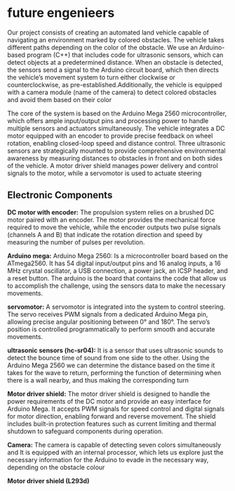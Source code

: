 future engenieers
===
Our project consists of creating an automated land vehicle capable of navigating an environment marked by colored obstacles. The vehicle takes different paths depending on the color of the obstacle. We use an Arduino-based program (C++) that includes code for ultrasonic sensors, which can detect objects at a predetermined distance. When an obstacle is detected, the sensors send a signal to the Arduino circuit board, which then directs the vehicle’s movement system to turn either clockwise or counterclockwise, as pre-established.Additionally, the vehicle is equipped with a camera module (name of the camera) to detect colored obstacles and avoid them based on their color

The core of the system is based on the Arduino Mega 2560 microcontroller, which offers ample input/output pins and processing power to handle multiple sensors and actuators simultaneously. The vehicle integrates a DC motor equipped with an encoder to provide precise feedback on wheel rotation, enabling closed-loop speed and distance control. Three ultrasonic sensors are strategically mounted to provide comprehensive environmental awareness by measuring distances to obstacles in front and on both sides of the vehicle. A motor driver shield manages power delivery and control signals to the motor, while a servomotor is used to actuate steering

## Electronic Components

**DC motor with encoder:**
The propulsion system relies on a brushed DC motor paired with an encoder. The motor provides the mechanical force required to move the vehicle, while the encoder outputs two pulse signals (channels A and B) that indicate the rotation direction and speed by measuring the number of pulses per revolution.

**Arduino mega:**
Arduino Mega 2560: Is a microcontroller board based on the ATmega2560. It has 54 digital input/output pins and 16 analog inputs, a 16 MHz crystal oscillator, a USB connection, a power jack, an ICSP header, and a reset button. The arduino is the board that contains the code that allow us to accomplish the challenge, using the sensors data to make the necessary movements.

**servomotor:**
A servomotor is integrated into the system to control steering. The servo receives PWM signals from a dedicated Arduino Mega pin, allowing precise angular positioning between 0° and 180°. The servo’s position is controlled programmatically to perform smooth and accurate movements.

**ultrasonic sensors (hc-sr04):**
It is a sensor that uses ultrasonic sounds to detect the bounce time of sound from one side to the other. Using the Arduino Mega 2560 we can determine the distance based on the time it takes for the wave to return, performing the function of determining when there is a wall nearby, and thus making the corresponding turn

**Motor driver shield:**
The motor driver shield is designed to handle the power requirements of the DC motor and provide an easy interface for Arduino Mega. It accepts PWM signals for speed control and digital signals for motor direction, enabling forward and reverse movement. The shield includes built-in protection features such as current limiting and thermal shutdown to safeguard components during operation.

**Camera:**
The camera is capable of detecting seven colors simultaneously and It is equipped with an internal processor, which lets us explore just the necessary information for the Arduino to evade in the necessary way, depending on the obstacle colour

**Motor driver shield (L293d)**




